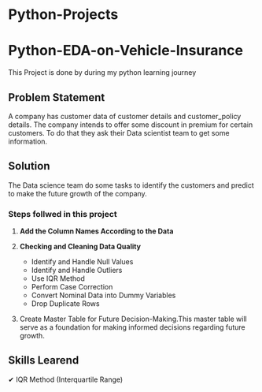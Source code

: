 # Python-Projects

# Python-EDA-on-Vehicle-Insurance

This Project is done by during my python learning journey

## Problem Statement

A company has customer data  of customer details and customer_policy details. The company intends to offer some discount in premium for certain customers. To do that they ask their Data scientist team to get some information.

## Solution

The Data science team do some tasks to identify the customers and predict to make the future growth of the company.

### Steps follwed in this project

1. **Add the Column Names According to the Data**

2. **Checking and Cleaning Data Quality**
   - Identify and Handle Null Values
   - Identify and Handle Outliers
   - Use IQR Method
   - Perform Case Correction
   - Convert Nominal Data into Dummy Variables
   - Drop Duplicate Rows

3. Create Master Table for Future Decision-Making.This master table will serve as a foundation for making informed decisions regarding future growth.

## Skills Learend
 ✔ IQR Method (Interquartile Range)


